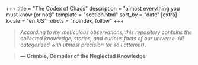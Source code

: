 +++
title = "The Codex of Chaos"
description = "almost everything you must know (or not)"
template = "section.html"
sort_by = "date"
[extra]
locale = "en_US"
robots = "noindex, follow"
+++

> _According to my meticulous observations, this repository contains the collected knowledge, stories, and curious facts of our universe. All categorized with utmost precision (or so I attempt)_.

> **— Grimble, Compiler of the Neglected Knowledge**
